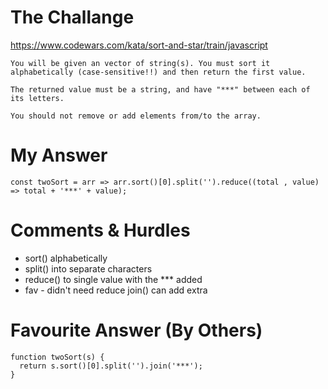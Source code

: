 # The Challange

https://www.codewars.com/kata/sort-and-star/train/javascript
```
You will be given an vector of string(s). You must sort it alphabetically (case-sensitive!!) and then return the first value.

The returned value must be a string, and have "***" between each of its letters.

You should not remove or add elements from/to the array.
```

# My Answer

```
const twoSort = arr => arr.sort()[0].split('').reduce((total , value) => total + '***' + value);
```

# Comments & Hurdles

* sort() alphabetically
* split() into separate characters
* reduce() to single value with the *** added
* fav - didn't need reduce join() can add extra

# Favourite Answer (By Others)
```
function twoSort(s) {
  return s.sort()[0].split('').join('***');
}
```